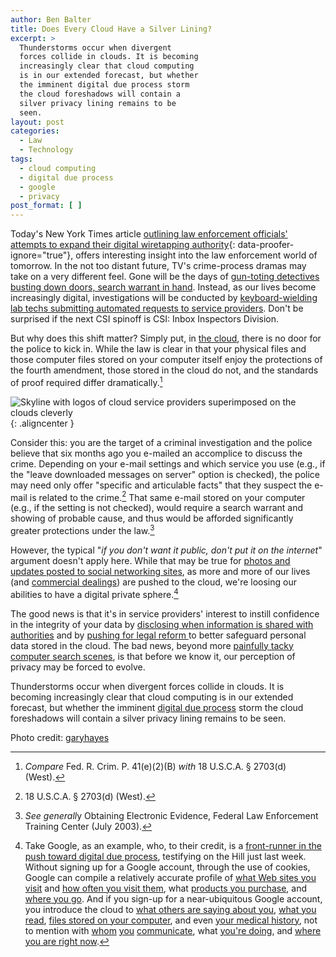 ```yaml
---
author: Ben Balter
title: Does Every Cloud Have a Silver Lining?
excerpt: >
  Thunderstorms occur when divergent
  forces collide in clouds. It is becoming
  increasingly clear that cloud computing
  is in our extended forecast, but whether
  the imminent digital due process storm
  the cloud foreshadows will contain a
  silver privacy lining remains to be
  seen.
layout: post
categories:
  - Law
  - Technology
tags:
  - cloud computing
  - digital due process
  - google
  - privacy
post_format: [ ]
---
```


Today's New York Times article [outlining law enforcement officials' attempts to expand their digital wiretapping authority](http://www.nytimes.com/2010/09/27/us/27wiretap.html?_r=1&ref=technology "NYT: U.S. Tries to Make It Easier to Wiretap the Internet"){: data-proofer-ignore="true"}, offers interesting insight into the law enforcement world of tomorrow.  In the not too distant future, TV's crime-process dramas may take on a very different feel.  Gone will be the days of [gun-toting detectives busting down doors, search warrant in hand](http://www.youtube.com/watch?v=Vc51W8jGv9g). Instead, as our lives become increasingly digital, investigations will be conducted by [keyboard-wielding lab techs submitting automated requests to service providers](http://www.youtube.com/watch?v=6Z70BmmSkMY&feature=related "CSI Miami IP Address Lookup").  Don't be surprised if the next CSI spinoff is CSI: Inbox Inspectors Division.

But why does this shift matter?  Simply put, in [the cloud](http://en.wikipedia.org/wiki/Cloud_computing "Wikipedia: Cloud Computing"), there is no door for the police to kick in.  While the law is clear in that your physical files and those computer files stored on your computer itself enjoy the protections of the fourth amendment, those stored in the cloud do not, and the standards of proof required differ dramatically.[^6]

![Skyline with logos of cloud service providers superimposed on the clouds cleverly](http://ben.balter.com/wp-content/uploads/2010/09/4502026170_4bf31f04e6.jpg "Cloud Computing - 500px"){: .aligncenter }

Consider this: you are the target of a criminal investigation and the police believe that six months ago you e-mailed an accomplice to discuss the crime. Depending on your e-mail settings and which service you use (e.g., if the "leave downloaded messages on server" option is checked), the police may need only offer "specific and articulable facts" that they suspect the e-mail is related to the crime.[^9] That same e-mail stored on your computer (e.g., if the setting is not checked), would require a search warrant and showing of probable cause, and thus would be afforded significantly greater protections under the law.[^10]

However, the typical "*if you don't want it public, don't put it on the internet*" argument doesn't apply here.  While that may be true for [photos and updates posted to social networking sites](http://youropenbook.org/ "Your Open Book"), as more and more of our lives (and [commercial dealings](http://www.google.com/apps/intl/en/business/customers.html "Google Business Customers")) are pushed to the cloud, we're loosing our abilities to have a digital private sphere.[^13]

The good news is that it's in service providers' interest to instill confidence in the integrity of your data by [disclosing when information is shared with authorities](http://www.google.com/transparencyreport/governmentrequests/ "Google Government Inqueries") and by [pushing for legal reform ](http://digitaldueprocess.org/index.cfm?objectid=37940370-2551-11DF-8E02000C296BA163 "Digital Due Process")to better safeguard personal data stored in the cloud. The bad news, beyond more [painfully tacky computer search scenes](http://www.youtube.com/watch?v=hkDD03yeLnU "YouTube: CSI Blog Search"), is that before we know it, our perception of privacy may be forced to evolve.

Thunderstorms occur when divergent forces collide in clouds. It is becoming increasingly clear that cloud computing is in our extended forecast, but whether the imminent [digital due process](http://digitaldueprocess.org/) storm the cloud foreshadows will contain a silver privacy lining remains to be seen.

Photo credit: [garyhayes](http://www.flickr.com/photos/garyhayes/4502026170/)

[1]: http://ben.balter.com/wp-content/uploads/2010/09/4502026170_4bf31f04e6.jpg
[^6]: *Compare* Fed. R. Crim. P. 41(e)(2)(B) *with* 18 U.S.C.A. § 2703(d) (West).
[^9]: 18 U.S.C.A. § 2703(d) (West).
[^10]: *See generall*y Obtaining Electronic Evidence, Federal Law Enforcement Training Center (July 2003).
[^13]: Take Google, as an example, who, to their credit, is a [front-runner in the push toward digital due process](http://googlepublicpolicy.blogspot.com/2010/09/digital-due-process-time-is-now.html "Google Policy Blog: Digital Due Process the Time is Now"), testifying on the Hill just last week. Without signing up for a Google account, through the use of cookies, Google can compile a relatively accurate profile of [what Web sites you visit](http://google.com "Google.com") and [how often you visit them](http://google.com/analytics "Google Analytics"), what [products you purchase](http://wallet.google.com "Google Wallet"), and [where you go](http://maps.google.com "Google Maps"). And if you sign-up for a near-ubiquitous Google account, you introduce the cloud to [what others are saying about you](http://alerts.google.com "Google Alerts"), [what you read](http://books.google.com "Google Books"), [files stored on your computer](http://desktop.google.com "Google Desktop"), and even [your medical history](http://google.com/health/ "Google Health"), not to mention with [whom](http://google.com/talk "Google Talk") [you](http://gmail.com "Gmail") [communicate](http://google.com/voice/ "Google Voice"), what [you're doing](http://google.com/calendar/ "Google Calendar"), and [where you are right now](http://mobile.google.com "Google Mobile").
